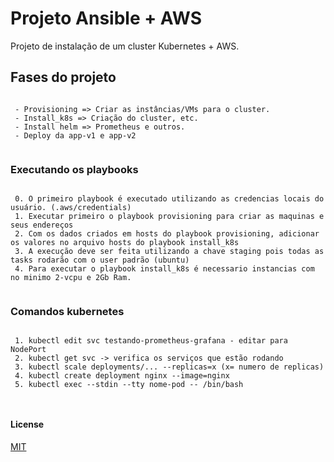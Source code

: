 # Projeto Ansible + AWS

Projeto de instalação de um cluster Kubernetes + AWS.

## Fases do projeto

```

 - Provisioning => Criar as instâncias/VMs para o cluster.
 - Install_k8s => Criação do cluster, etc.
 - Install helm => Prometheus e outros.
 - Deploy da app-v1 e app-v2
 

```

### Executando os playbooks

```

 0. O primeiro playbook é executado utilizando as credencias locais do usuário. (.aws/credentials)
 1. Executar primeiro o playbook provisioning para criar as maquinas e seus endereços
 2. Com os dados criados em hosts do playbook provisioning, adicionar os valores no arquivo hosts do playbook install_k8s
 3. A execução deve ser feita utilizando a chave staging pois todas as tasks rodarão com o user padrão (ubuntu)
 4. Para executar o playbook install_k8s é necessario instancias com no minimo 2-vcpu e 2Gb Ram. 


```

### Comandos kubernetes

```

 1. kubectl edit svc testando-prometheus-grafana - editar para NodePort
 2. kubectl get svc -> verifica os serviços que estão rodando
 3. kubectl scale deployments/... --replicas=x (x= numero de replicas)
 4. kubectl create deployment nginx --image=nginx
 5. kubectl exec --stdin --tty nome-pod -- /bin/bash



```

#### License

[MIT](https://choosealicense.com/licenses/mit/)
